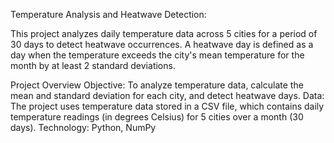 Temperature Analysis and Heatwave Detection:

This project analyzes daily temperature data across 5 cities for a period of 30 days to detect heatwave occurrences. A heatwave day is defined as a day when the temperature exceeds the city's mean temperature for the month by at least 2 standard deviations.

Project Overview
Objective: To analyze temperature data, calculate the mean and standard deviation for each city, and detect heatwave days.
Data: The project uses temperature data stored in a CSV file, which contains daily temperature readings (in degrees Celsius) for 5 cities over a month (30 days).
Technology: Python, NumPy
